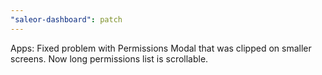 ```yaml
---
"saleor-dashboard": patch
---
```


Apps: Fixed problem with Permissions Modal that was clipped on smaller screens. Now long permissions list is scrollable.
